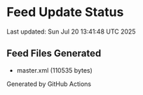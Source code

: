 # Feed Update Status
Last updated: Sun Jul 20 13:41:48 UTC 2025

## Feed Files Generated
- master.xml (110535 bytes)

Generated by GitHub Actions
